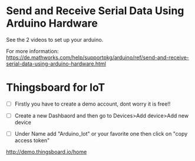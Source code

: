 # Send and Receive Serial Data Using Arduino Hardware
See the 2 videos to set up your arduino.

For more information:
https://de.mathworks.com/help/supportpkg/arduino/ref/send-and-receive-serial-data-using-arduino-hardware.html

# Thingsboard for IoT
- [ ] Firstly you have to create a demo account, dont worry it is free!!
- [ ] Create a new Dashbaord and then go to Devices>Add device>Add new device
- [ ] Under Name add "Arduino_Iot" or your favorite one then click on "copy access token"


http://demo.thingsboard.io/home


